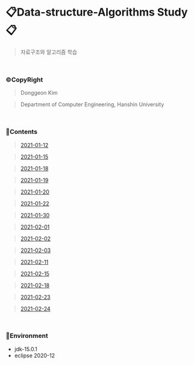  # 📋Data-structure-Algorithms Study📋
> 자료구조와 알고리즘 학습

<br>

### ©CopyRight
> Donggeon Kim

> Department of Computer Engineering, Hanshin University

<br>

### 📒Contents
> [2021-01-12](https://github.com/DongGeon0908/Data-Structure-And-Algorithm/tree/master/2021%2001%2012)

> [2021-01-15](https://github.com/DongGeon0908/Data-Structure-And-Algorithm/tree/master/2021%2001%2015)

> [2021-01-18](https://github.com/DongGeon0908/Data-Structure-And-Algorithm/tree/master/2021%2001%2018)

> [2021-01-19](https://github.com/DongGeon0908/Data-Structure-And-Algorithm/tree/master/2021%2001%2019)

> [2021-01-20](https://github.com/DongGeon0908/Data-Structure-And-Algorithm/tree/master/2021%2001%2020)

> [2021-01-22](https://github.com/DongGeon0908/Data-Structure-And-Algorithm/tree/master/2021%2001%2022)

> [2021-01-30](https://github.com/DongGeon0908/Data-Structure-And-Algorithm/tree/master/2021%2001%2030)

> [2021-02-01](https://github.com/DongGeon0908/Data-Structure-And-Algorithm/tree/master/2021%2002%2001)

> [2021-02-02](https://github.com/DongGeon0908/Data-Structure-And-Algorithm/tree/master/2021%2002%2002)

> [2021-02-03](https://github.com/DongGeon0908/Data-Structure-And-Algorithm/tree/master/2021%2002%2003)

> [2021-02-11](https://github.com/DongGeon0908/Data-Structure-And-Algorithm/tree/master/2021%2002%2011)

> [2021-02-15](https://github.com/DongGeon0908/Data-Structure-And-Algorithm/tree/master/2021%2002%2015)

> [2021-02-18](https://github.com/DongGeon0908/Data-Structure-And-Algorithm/tree/master/2021%2002%2018)

> [2021-02-23](https://github.com/DongGeon0908/Data-Structure-And-Algorithm/tree/master/2021%2002%2023)

> [2021-02-24](https://github.com/DongGeon0908/Data-Structure-And-Algorithm/tree/master/2021%2002%2024)

<br>

### 🔧Environment
  - jdk-15.0.1
  - eclipse 2020-12

<br>
